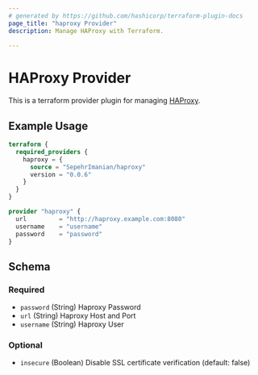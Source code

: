 ```yaml
---
# generated by https://github.com/hashicorp/terraform-plugin-docs
page_title: "haproxy Provider"
description: Manage HAProxy with Terraform.
  
---
```


# HAProxy Provider

This is a terraform provider plugin for managing [HAProxy](https://www.haproxy.com/).


## Example Usage

```terraform
terraform {
  required_providers {
    haproxy = {
      source = "SepehrImanian/haproxy"
      version = "0.0.6"
    }
  }
}

provider "haproxy" {
  url         = "http://haproxy.example.com:8080"
  username    = "username"
  password    = "password"
}
```

<!-- schema generated by tfplugindocs -->
## Schema

### Required

- `password` (String) Haproxy Password
- `url` (String) Haproxy Host and Port
- `username` (String) Haproxy User

### Optional

- `insecure` (Boolean) Disable SSL certificate verification (default: false)
